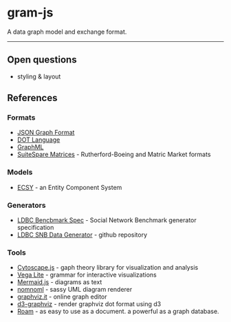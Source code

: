 # gram-js

A data graph model and exchange format. 

---

## Open questions

- styling & layout

## References


### Formats

- [JSON Graph Format](http://jsongraphformat.info)
- [DOT Language](https://www.graphviz.org/doc/info/lang.html)
- [GraphML](http://graphml.graphdrawing.org)
- [SuiteSpare Matrices](https://sparse.tamu.edu/about) - Rutherford-Boeing and Matric Market formats

### Models

- [ECSY](https://ecsy.io) - an Entity Component System 

### Generators

- [LDBC Bencbmark Spec](http://ldbc.github.io/ldbc_snb_docs/ldbc-snb-specification.pdf) - Social Network Benchmark generator specification
- [LDBC SNB Data Generator](https://github.com/ldbc/ldbc_snb_datagen) - github repository

### Tools



- [Cytoscape.js](https://js.cytoscape.org) - gaph theory library for visualization and analysis
- [Vega Lite](https://vega.github.io/vega-lite/docs/data.html) - grammar for interactive visualizations
- [Mermaid.js](https://mermaid-js.github.io/mermaid/#/) - diagrams as text
- [nomnoml](https://github.com/skanaar/nomnoml) - sassy UML diagram renderer
- [graphviz.it](http://graphviz.it/) - online graph editor
- [d3-graphviz](https://github.com/magjac/d3-graphviz) - render graphviz dot format using d3
- [Roam](https://roamresearch.com) - as easy to use as a document. a powerful as a graph database.


